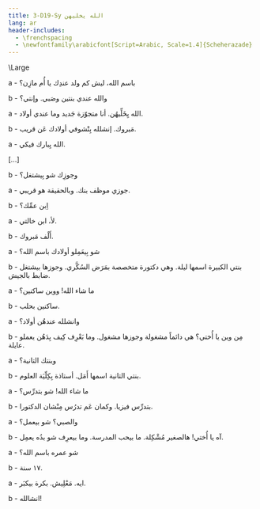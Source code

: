 ```yaml
---
title: 3-D19-Sy الله يخليهن
lang: ar
header-includes:
  - \frenchspacing
  - \newfontfamily\arabicfont[Script=Arabic, Scale=1.4]{Scheherazade}
---
```


\Large



a - باسم الله، ليش كم ولد عندِك يا أُم مازِن؟

b - والله عندي بنتين وصَبي. وإنتي؟ 

a - الله يِخَلِّيهُن. أنا متجوّزة جَديد وما عندي أولاد.

b - مَبروك. إنشلله بِتْشوفي أولادك عَن قريب.

a - الله يِبارك فيكي.

[...]

b - وجوزِك شو بِيشتغل؟

a - جوزي موظف بنك. وبالحقيقة هو قريبي.

b - اِبن عمِّك؟

a - لأ، ابن خالتي.

b - أَلْف مَبروك. 

a - شو بِيعَمِلو أولادك باسم الله؟

b - بنتي الكبيرة اسمها ليلة. وهي دكتورة متخصصة بمَرَض السُكَّري. وجوزها بيشتغل ضابط بالجيش.

a - ما شاء الله! ووين ساكنين؟

b - ساكنين بحلب.

a - وانشلله عندهُن أولاد؟

b - مِن وين يا أُختي؟ هي دائماً مشغولة وجوزها مشغول. وما بَعْرِف كِيف بِدَهُن يعملو عايلة.

a - وبنتك التانية؟

b - بنتي التانية اسمها أَمَل. أستاذة بِكِلّيَة العلوم.

a - ما شاء الله! شو بتدرِّس؟

b - بتدرِّس فيزيا. وكمان عَم تدرُس مِنْشان الدكتورا.

a - والصبي؟ شو بيعمل؟

b - آه يا أُختي! هالصغير مُشْكِلة. ما بيحب المدرسة. وما بيعرِف شو بدُه يعمِل.

a - شو عمره باسم الله؟

b - ١٧ سنة.

a - ايه. مَعْلِيش. بكرة بيكبَر.

b - انشالله!
